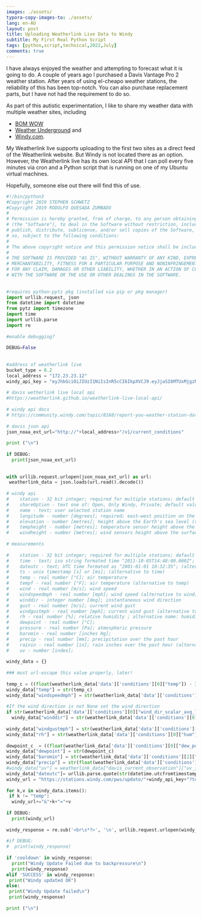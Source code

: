```yaml
---
images: ./assets/
typora-copy-images-to: ./assets/
lang: en-AU
layout: post
title: Uploading Weatherlink Live Data to Windy
subtitle: My First Real Python Script
tags: [python,script,technical,2022,July]
comments: true
---
```


I have always enjoyed the weather and attempting to forecast what it is going to do. A couple of years ago I purchased a Davis Vantage Pro 2 weather station. After years of using el-cheapo weather stations, the reliability of this has been top-notch. You can also purchase replacement parts, but I have not had the requirement to do so.

As part of this autistic experimentation, I like to share my weather data with multiple weather sites, including

* [BOM WOW](https://web.archive.org/web/20221205174854/https://bom-wow.metoffice.gov.uk/)
* [Weather Underground](https://web.archive.org/web/20221205174854/https://www.wunderground.com/dashboard/pws/INEWCA136) and
* [Windy.com](https://web.archive.org/web/20221205174854/https://www.windy.com/station/pws-f069dfd5?-32.909,151.587,8,i:pressure).

My Weatherlink live supports uploading to the first two sites as a direct feed of the Weatherlink website. But Windy is not located there as an option. However, the Weatherlink live has its own local API that I can poll every five minutes via cron and a Python script that is running on one of my Ubuntu virtual machines.

Hopefully, someone else out there will find this of use.

```python
#!/bin/python3
#Copyright 2019 STEPHEN SCHWETZ
#Copyright 2019 RODOLFO QUESADA ZUMBADO
#
# Permission is hereby granted, free of charge, to any person obtaining a copy of this software and associated documentation files
# (the "Software"), to deal in the Software without restriction, including without limitation the rights to use, copy, modify, merge,
# publish, distribute, sublicense, and/or sell copies of the Software, and to permit persons to whom the Software is furnished to do
# so, subject to the following conditions:
#
# The above copyright notice and this permission notice shall be included in all copies or substantial portions of the Software.
#
# THE SOFTWARE IS PROVIDED "AS IS", WITHOUT WARRANTY OF ANY KIND, EXPRESS OR IMPLIED, INCLUDING BUT NOT LIMITED TO THE WARRANTIES OF
# MERCHANTABILITY, FITNESS FOR A PARTICULAR PURPOSE AND NONINFRINGEMENT. IN NO EVENT SHALL THE AUTHORS OR COPYRIGHT HOLDERS BE LIABLE
# FOR ANY CLAIM, DAMAGES OR OTHER LIABILITY, WHETHER IN AN ACTION OF CONTRACT, TORT OR OTHERWISE, ARISING FROM, OUT OF OR IN CONNECTION
# WITH THE SOFTWARE OR THE USE OR OTHER DEALINGS IN THE SOFTWARE.
 
 
#requires python-pytz pkg (installed via pip or pkg manager)
import urllib.request, json
from datetime import datetime
from pytz import timezone
import time
import urllib.parse
import re
 
#enable debugging?
 
DEBUG=False
 
 
#address of weatherlink live
bucket_type = 0.2
local_address = "172.23.23.12"
windy_api_key = "eyJhbGciOiJIUzI1NiIsInR5cCI6IkpXVCJ9.eyJjaSI6MTUxMjgzNCwiaWF0IjoxNjU2ODYxNDU1fQ.GB1tUsSAblbhMR0nC-mfD4GWCPB1C-0NJCkE8iFezYU"
 
# davis wetherlink live local api
#https://weatherlink.github.io/weatherlink-live-local-api/
 
# windy api docs
# https://community.windy.com/topic/8168/report-you-weather-station-data-to-windy
 
# davis json api
json_noaa_ext_url="http://"+local_address+"/v1/current_conditions"
 
print ("\n")
 
if DEBUG:
  print(json_noaa_ext_url)
 
 
with urllib.request.urlopen(json_noaa_ext_url) as url:
 weatherlink_data = json.loads(url.read().decode())
 
# windy api
#    station - 32 bit integer; required for multiple stations; default value 0; alternative names: si, stationId
#    shareOption - text one of: Open, Only Windy, Private; default value is Open
#    name - text; user selected station name
#    longitude - number [degrees]; required; east–west position on the Earth`s surface
#    elevation - number [metres]; height above the Earth's sea level (reference geoid); alternative names: elev, elev_m, altitude
#    tempheight - number [metres]; temperature sensor height above the surface; alternative names: agl_temp
#    windheight - number [metres]; wind sensors height above the surface; alternative names: agl_wind
 
# measurements
 
#    station - 32 bit integer; required for multiple stations; default value 0; alternative names: si, stationId
#    time - text; iso string formated time "2011-10-05T14:48:00.000Z"; when time (or alternative) is NOT present server time is used
#    dateutc - text; UTC time formated as "2001-01-01 10:32:35"; (alternative to time)
#    ts - unix timestamp [s] or [ms]; (alternative to time)
#    temp - real number [°C]; air temperature
#    tempf - real number [°F]; air temperature (alternative to temp)
#    wind - real number [m/s]; wind speed
#    windspeedmph - real number [mph]; wind speed (alternative to wind)
#    winddir - integer number [deg]; instantaneous wind direction
#    gust - real number [m/s]; current wind gust
#    windgustmph - real number [mph]; current wind gust (alternative to gust)
#    rh - real number [%]; relative humidity ; alternative name: humidity
#    dewpoint - real number [°C];
#    pressure - real number [Pa]; atmospheric pressure
#    baromin - real number [inches Hg];
#    precip - real number [mm]; precipitation over the past hour
#    rainin - real number [in]; rain inches over the past hour (alternative to precip)
#    uv - number [index];
 
windy_data = {}
 
### must url-escape this value properly, later!
 
temp_c = ((float(weatherlink_data['data']['conditions'][0]["temp"]) - 32) * 5/9)
windy_data["temp"] = str(temp_c)
windy_data["windspeedmph"] = str(weatherlink_data['data']['conditions'][0]["wind_speed_avg_last_10_min"])
 
#If the wind direction is not None set the wind direction
if str(weatherlink_data['data']['conditions'][0]["wind_dir_scalar_avg_last_10_min"]) != "None":
  windy_data["winddir"] = str(weatherlink_data['data']['conditions'][0]["wind_dir_scalar_avg_last_10_min"])
 
windy_data["windgustmph"] = str(weatherlink_data['data']['conditions'][0]["wind_speed_hi_last_10_min"])
windy_data["rh"] = str(weatherlink_data['data']['conditions'][0]["hum"])
 
dewpoint_c  = ((float(weatherlink_data['data']['conditions'][0]["dew_point"]) - 32) * 5/9)
windy_data["dewpoint"] = str(dewpoint_c)
windy_data["baromin"] = str(weatherlink_data['data']['conditions'][2]["bar_sea_level"])
windy_data["precip"] = str(float(weatherlink_data['data']['conditions'][0]["rainfall_last_60_min"] * bucket_type))
#windy_data["uv"] = weatherlink_data["davis_current_observation"]["uv_index"]
windy_data["dateutc"]= urllib.parse.quote(str(datetime.utcfromtimestamp(weatherlink_data["data"]["ts"]).strftime('%Y-%m-%d %H:%M:%S')))
windy_url = "https://stations.windy.com/pws/update/"+windy_api_key+"?temp="+windy_data["temp"]+""
 
for k,v in windy_data.items():
 if k != "temp":
  windy_url+="&"+k+"="+v
 
if DEBUG:
  print(windy_url)
 
windy_response = re.sub('<br\s*?>', '\n', urllib.request.urlopen(windy_url).read().decode("utf-8"))
 
#if DEBUG:
#  print(windy_response)
 
if 'cooldown' in windy_response:
  print("Windy Update Failed due to backpressure\n")
  print(windy_response)
elif 'SUCCESS' in windy_response:
 print("Windy updated OK")
else:
 print("Windy Update failed\n")
 print(windy_response)
 
print ("\n")
```